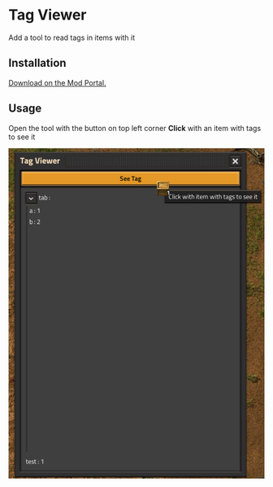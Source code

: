 # Tag Viewer

Add a tool to read tags in items with it

## Installation

[Download on the Mod Portal.](https://mods.factorio.com/mod/TagViewer)

## Usage

Open the tool with the button on top left corner
**Click** with an item with tags to see it

![](screenshot/use.png)
